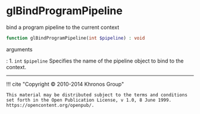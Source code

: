 # glBindProgramPipeline
bind a program pipeline to the current context

```php
function glBindProgramPipeline(int $pipeline) : void
```

arguments

:    1. `int` `$pipeline` Specifies the name of the pipeline object to bind to the
    context.

---
     

!!! cite "Copyright © 2010-2014 Khronos Group"

    This material may be distributed subject to the terms and conditions set forth in the Open Publication License, v 1.0, 8 June 1999. https://opencontent.org/openpub/.